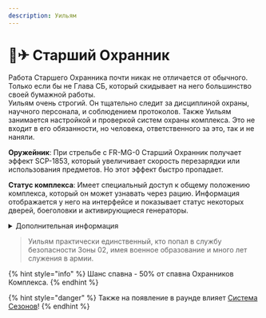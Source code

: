 ```yaml
---
description: Уильям
---
```


# 👨✈ Старший Охранник

Работа Старшего Охранника почти никак не отличается от обычного. Только если бы не Глава СБ, который скидывает на него большинство своей бумажной работы.\
Уильям очень строгий. Он тщательно следит за дисциплиной охраны, научного персонала, и соблюдением протоколов. Также Уильям занимается настройкой и проверкой систем охраны комплекса. Это не входит в его обязанности, но человека, ответственного за это, так и не наняли.

**Оружейник**: При стрельбе с FR-MG-0 Старший Охранник получает эффект SCP-1853, который увеличивает скорость перезарядки или использования предметов. Но этот эффект быстро пропадает.

**Статус комплекса**: Имеет специальный доступ к общему положению комплекса, который он может узнавать через рацию. Информация отображается у него на интерфейсе и показывает статус некоторых дверей, боеголовки и активирующиеся генераторы.

<details>

<summary>Дополнительная информация</summary>

* **Класс**: Рядовой МОГ
* **Оружие**: FR-MG-0
* **Уровень доступа**: Карта Кадета МОГ
* **Броня**: Боевая броня
* **Особое снаряжение**: Отсутствует

</details>

> Уильям практически единственный, кто попал в службу безопасности Зоны 02, имея военное образование и много лет служения в армии.

{% hint style="info" %}
Шанс спавна - 50% от спавна Охранников Комплекса.
{% endhint %}

{% hint style="danger" %}
Также на появление в раунде влияет [Система Сезонов](../../server-systems/seasons-system/)!
{% endhint %}
